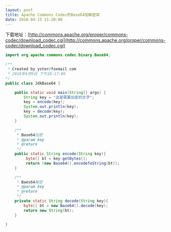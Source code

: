 ```yaml
---
layout: post
title: Apache Commons Codec的Base64加解密库
date: 2018-04-15 21:20:00
---
```

下载地址：[http://commons.apache.org/proper/commons-codec/download_codec.cgi](http://commons.apache.org/proper/commons-codec/download_codec.cgi)

```java
import org.apache.commons.codec.binary.Base64;

/**
 * Created by yster@foxmail.com
 * 2018年4月9日 下午10:17:09
*/
public class JdkBase64 {

    public static void main(String[] args) {
        String key = "这是需要加密的文字";
        key = encode(key);
        System.out.println(key);
        key = decode(key);
        System.out.println(key);
    }

    /**
     * Base64加密
     * @param key
     * @return
     */
    public static String encode(String key){
         byte[] bt = key.getBytes();
         return (new Base64().encodeToString(bt));
    }

    /**
     * Baes64解密
     * @param key
     * @return
     */
    private static String decode(String key){
        byte[] bt = new Base64().decode(key);
        return new String(bt);
    }

}
```
